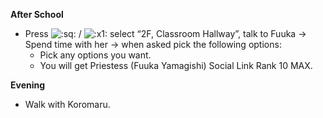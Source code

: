 **After School**

- Press ![:sq:](https://www.powerpyx.com/wp-includes/images/smilies/square.png) / ![:x1:](https://www.powerpyx.com/wp-includes/images/smilies/x1.png) select “2F, Classroom Hallway”, talk to Fuuka -> Spend time with her -> when asked pick the following options:
  - Pick any options you want.
  - You will get Priestess (Fuuka Yamagishi) Social Link Rank 10 MAX.

**Evening**

- Walk with Koromaru.

